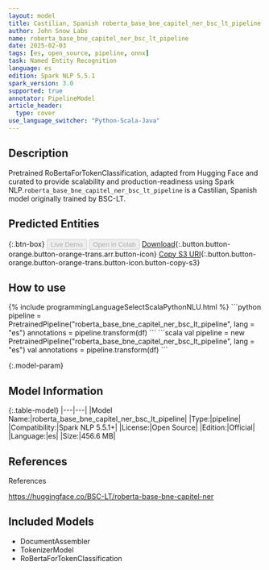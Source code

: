 ```yaml
---
layout: model
title: Castilian, Spanish roberta_base_bne_capitel_ner_bsc_lt_pipeline pipeline RoBertaForTokenClassification from BSC-LT
author: John Snow Labs
name: roberta_base_bne_capitel_ner_bsc_lt_pipeline
date: 2025-02-03
tags: [es, open_source, pipeline, onnx]
task: Named Entity Recognition
language: es
edition: Spark NLP 5.5.1
spark_version: 3.0
supported: true
annotator: PipelineModel
article_header:
  type: cover
use_language_switcher: "Python-Scala-Java"
---
```


## Description

Pretrained RoBertaForTokenClassification, adapted from Hugging Face and curated to provide scalability and production-readiness using Spark NLP.`roberta_base_bne_capitel_ner_bsc_lt_pipeline` is a Castilian, Spanish model originally trained by BSC-LT.

## Predicted Entities



{:.btn-box}
<button class="button button-orange" disabled>Live Demo</button>
<button class="button button-orange" disabled>Open in Colab</button>
[Download](https://s3.amazonaws.com/auxdata.johnsnowlabs.com/public/models/roberta_base_bne_capitel_ner_bsc_lt_pipeline_es_5.5.1_3.0_1738585850596.zip){:.button.button-orange.button-orange-trans.arr.button-icon}
[Copy S3 URI](s3://auxdata.johnsnowlabs.com/public/models/roberta_base_bne_capitel_ner_bsc_lt_pipeline_es_5.5.1_3.0_1738585850596.zip){:.button.button-orange.button-orange-trans.button-icon.button-copy-s3}

## How to use



<div class="tabs-box" markdown="1">
{% include programmingLanguageSelectScalaPythonNLU.html %}
```python
pipeline = PretrainedPipeline("roberta_base_bne_capitel_ner_bsc_lt_pipeline", lang = "es")
annotations =  pipeline.transform(df)
```
```scala
val pipeline = new PretrainedPipeline("roberta_base_bne_capitel_ner_bsc_lt_pipeline", lang = "es")
val annotations = pipeline.transform(df)
```
</div>

{:.model-param}
## Model Information

{:.table-model}
|---|---|
|Model Name:|roberta_base_bne_capitel_ner_bsc_lt_pipeline|
|Type:|pipeline|
|Compatibility:|Spark NLP 5.5.1+|
|License:|Open Source|
|Edition:|Official|
|Language:|es|
|Size:|456.6 MB|

## References

References

https://huggingface.co/BSC-LT/roberta-base-bne-capitel-ner

## Included Models

- DocumentAssembler
- TokenizerModel
- RoBertaForTokenClassification